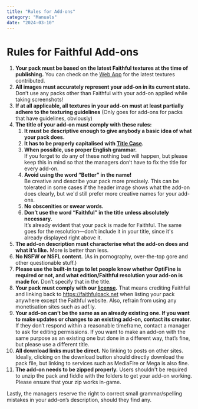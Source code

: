 ```yaml
---
title: "Rules for Add-ons"
category: "Manuals"
date: "2024-03-10"
---
```


# Rules for Faithful Add-ons

1. **Your pack must be based on the latest Faithful textures at the time of publishing.** You can check on the [Web App](https://webapp.faithfulpack.net/gallery/java/faithful_32x/java-latest/all) for the latest textures contributed.
2. **All images must accurately represent your add-on in its current state.** Don’t use any packs other than Faithful with your add-on applied while taking screenshots!
3. **If at all applicable, all textures in your add-on must at least partially adhere to the texturing guidelines** (Only goes for add-ons for packs that have guidelines, obviously)
4. **The title of your add-on must comply with these rules:**
    <ol class="roman">
    <li><b>It must be descriptive enough to give anybody a basic idea of what your pack does.</b></li>
    <li><b>It has to be properly capitalised with <a href="https://en.wikipedia.org/wiki/Title_case">Title Case</a>.</b></li>
    <li><b>When possible, use proper English grammar.</b>
    <br>If you forget to do any of these nothing bad will happen, but please keep this in mind so that the managers don’t have to fix the title for every add-on.</li>
    <li><b>Avoid using the word “Better” in the name!</b>
    <br>Be creative and describe your pack more precisely. This can be tolerated in some cases if the header image shows what the add-on does clearly, but we'd still prefer more creative names for your add-ons.</li>
    <li><b>No obscenities or swear words.</b></li>
    <li><b>Don’t use the word “Faithful” in the title unless absolutely necessary.</b>
    <br>It’s already evident that your pack is made for Faithful. The same goes for the resolution—don't include it in your title, since it's already displayed right above it.</li>
    </ol>
5. **The add-on description must characterise what the add-on does and what it’s like.** More is better than less.
6. **No NSFW or NSFL content.** (As in pornography, over-the-top gore and other questionable stuff.)
7. **Please use the built-in tags to let people know whether OptiFine is required or not, and what edition/Faithful resolution your add-on is made for.** Don’t specify that in the title.
8. **Your pack must comply with our [license](https://faithfulpack.net/license).** That means crediting Faithful and linking back to https://faithfulpack.net when listing your pack anywhere except the Faithful website. Also, refrain from using any monetisation sites such as adf.ly.
9. **Your add-on can’t be the same as an already existing one. If you want to make updates or changes to an existing add-on, contact its creator.** If they don’t respond within a reasonable timeframe, contact a manager to ask for editing permissions. If you want to make an add-on with the same purpose as an existing one but done in a different way, that’s fine, but please use a different title.
10. **All download links must be direct.** No linking to posts on other sites. Ideally, clicking on the download button should directly download the pack file, but linking to services such as MediaFire or Mega is also fine.
11. **The add-on needs to be zipped properly.** Users shouldn't be required to unzip the pack and fiddle with the folders to get your add-on working. Please ensure that your zip works in-game.

Lastly, the managers reserve the right to correct small grammar/spelling mistakes in your add-on’s description, should they find any.
